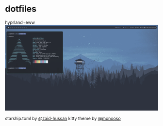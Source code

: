 # dotfiles
hyprland+eww
![example](./images/example.png)

starship.toml by [@zaid-hussan](https://github.com/zaid-hassan/nordic-starship-toml/)
kitty theme by [@monooso](https://github.com/monooso/dot-kitty/)